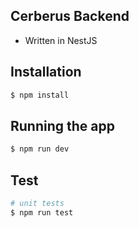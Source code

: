 ## Cerberus Backend
* Written in NestJS

## Installation

```bash
$ npm install
```

## Running the app
```bash
$ npm run dev
```

## Test

```bash
# unit tests
$ npm run test
```

